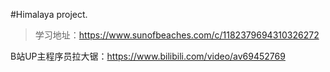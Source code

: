 #Himalaya project.
>学习地址：https://www.sunofbeaches.com/c/1182379694310326272

B站UP主程序员拉大锯：https://www.bilibili.com/video/av69452769
